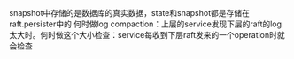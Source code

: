 snapshot中存储的是数据库的真实数据，state和snapshot都是存储在raft.persister中的
何时做log compaction：上层的service发现下层的raft的log太大时。何时做这个大小检查：service每收到下层raft发来的一个operation时就会检查
